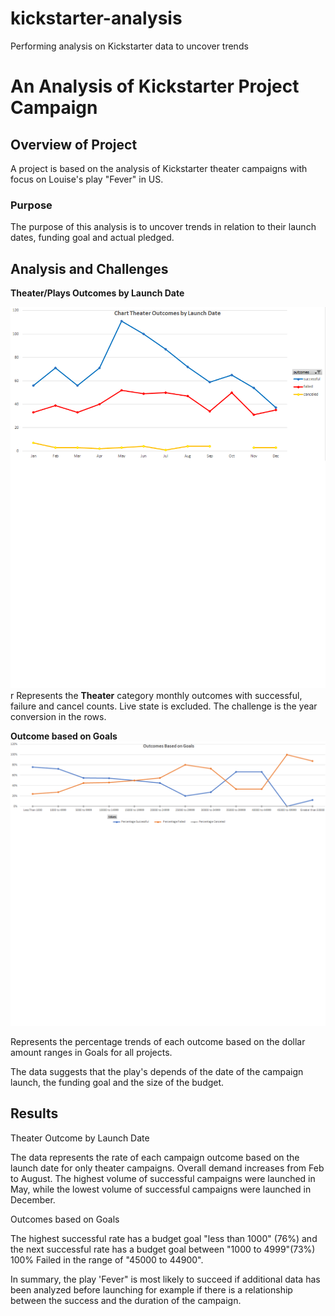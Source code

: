# kickstarter-analysis
Performing analysis on Kickstarter data to uncover trends
# An Analysis of Kickstarter Project Campaign

## Overview of Project

A project is based on the analysis of Kickstarter theater campaigns with focus on Louise's play "Fever" in US. 

### Purpose

The purpose of this analysis is to uncover trends in relation to their launch dates, funding goal and actual pledged.

## Analysis and Challenges

**Theater/Plays Outcomes by Launch Date** 

![Theater_Outcomes_vs_Launch](https://github.com/Dorislava/kickstarter-analysis/blob/main/Theater_Outcomes_vs_Launch.png) r
Represents the **Theater** category monthly outcomes with successful, failure and cancel counts. Live state is excluded. The challenge is the year conversion in the rows.

**Outcome based on Goals**
![Outcomes_vs_Goals](https://github.com/Dorislava/kickstarter-analysis/blob/main/Outcomes_vs_Goals.png)

Represents the percentage trends of each outcome based on the dollar amount ranges in Goals for all projects.

The data suggests that the play's depends of the date of the campaign launch, the funding goal and the size of the budget.

## Results

Theater Outcome by Launch Date

The data represents the rate of each campaign outcome based on the launch date for only theater campaigns. 
Overall demand increases from Feb to August. The highest volume of successful campaigns were launched in May, while the lowest volume of successful campaigns were launched in December. 

Outcomes based on Goals

The highest successful rate has a budget goal "less than 1000" (76%) and the next successful rate has a budget goal between "1000 to 4999"(73%)
100% Failed in the range of "45000 to 44900".

In summary, the play 'Fever" is most likely to succeed if additional data has been analyzed before launching for example if there is a relationship between the success and the duration of the campaign. 
